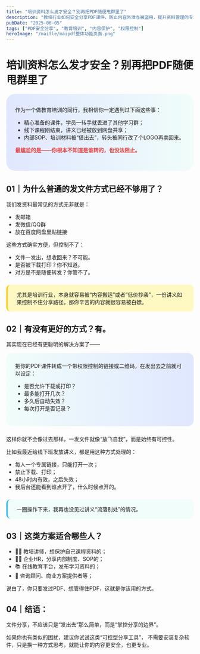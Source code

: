 ```yaml
---
title: "培训资料怎么发才安全？别再把PDF随便甩群里了"
description: "教培行业如何安全分享PDF课件，防止内容外泄与被盗用，提升资料管理的专业性。"
pubDate: "2025-06-05"
tags: ["PDF安全分享", "教育培训", "内容保护", "权限控制"]
heroImage: "/maifle/maipdf整体功能页面.png"
---
```


# 培训资料怎么发才安全？别再把PDF随便甩群里了

<div style="background: linear-gradient(90deg, #e0e7ff 0%, #f0fdfa 100%); padding: 2rem 1.5rem; border-radius: 1.5rem; margin-bottom: 2rem;">
作为一个做教育培训的同行，我相信你一定遇到过下面这些事：

- 精心准备的课件，学员一转手就丢进了其他学习群；
- 线下课程刚结束，讲义已经被放到网盘共享；
- 内部SOP、培训材料被“借出去”，转头被同行改了个LOGO再卖回来。

<span style="color:#e53e3e;font-weight:bold;">最尴尬的是——你根本不知道是谁转的，也没法阻止。</span>
</div>

## 01｜为什么普通的发文件方式已经不够用了？

我们发资料最常见的方式无非就是：

- 发邮箱
- 发微信/QQ群
- 放在百度网盘里贴链接

这些方式确实方便，但控制不了：

- 文件一发出，想收回来？不可能。
- 是否被下载打印？你不知道。
- 对方是不是随便转发？你管不了。

<div style="background: #fef9c3; border-left: 4px solid #facc15; padding: 1rem 1.5rem; border-radius: 0.75rem; margin: 1.5rem 0;">
尤其是培训行业，本身就容易被“内容搬运”或者“低价抄袭”，一份讲义如果控制不住分享路径，那你辛苦的内容就很容易被白嫖。
</div>

## 02｜有没有更好的方式？有。

其实现在已经有更聪明的解决方案了——

<div style="background: linear-gradient(90deg, #f0fdfa 0%, #e0e7ff 100%); padding: 1.5rem; border-radius: 1rem; margin-bottom: 1.5rem;">
把你的PDF课件转成一个带权限控制的链接或二维码，在发出去之前就可以设定：

- 是否允许下载或打印？
- 最多能打开几次？
- 多久后自动失效？
- 每次打开是否记录？
</div>

这样你就不会像过去那样，一发文件就像“放飞自我”，而是始终有可控性。

比如我最近给线下班发放讲义，都是用这种方式处理的：

- 每人一个专属链接，只能打开一次；
- 禁止下载、打印；
- 48小时内有效，之后失效；
- 我后台还能看到谁点开了，什么时候点开的。

<div style="background: #f0fdfa; border-left: 4px solid #38bdf8; padding: 1rem 1.5rem; border-radius: 0.75rem; margin: 1.5rem 0;">
一圈操作下来，我再也没见过讲义“流落别处”的情况。
</div>

## 03｜这类方案适合哪些人？

- 🧑‍🏫 教培讲师，想保护自己课程资料的；
- 🧑‍💼 企业HR，分享内部制度、SOP的；
- 📚 在线教育平台，发布学习资料的；
- 🤝 咨询顾问、商业方案提供者等；

说白了，你只要发过PDF、想管得住PDF，这就是你该用的方式。

## 04｜结语：

文件分享，不应该只是“发出去”那么简单，而是“掌控分享的边界”。

如果你也有类似的困扰，建议你试试这类“可控型分享工具”，
不需要安装复杂软件，只是换一种方式思考，就能让你的内容更安全，也更专业。

